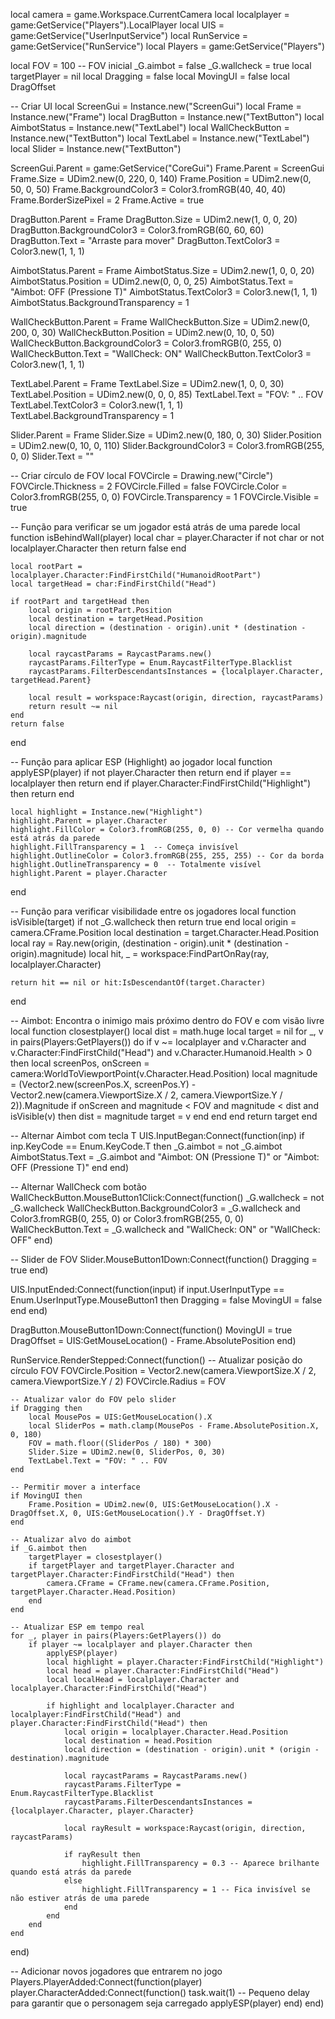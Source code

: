 local camera = game.Workspace.CurrentCamera
local localplayer = game:GetService("Players").LocalPlayer
local UIS = game:GetService("UserInputService")
local RunService = game:GetService("RunService")
local Players = game:GetService("Players")

local FOV = 100 -- FOV inicial
_G.aimbot = false
_G.wallcheck = true
local targetPlayer = nil
local Dragging = false
local MovingUI = false
local DragOffset

-- Criar UI
local ScreenGui = Instance.new("ScreenGui")
local Frame = Instance.new("Frame")
local DragButton = Instance.new("TextButton")
local AimbotStatus = Instance.new("TextLabel")
local WallCheckButton = Instance.new("TextButton")
local TextLabel = Instance.new("TextLabel")
local Slider = Instance.new("TextButton")

ScreenGui.Parent = game:GetService("CoreGui")
Frame.Parent = ScreenGui
Frame.Size = UDim2.new(0, 220, 0, 140)
Frame.Position = UDim2.new(0, 50, 0, 50)
Frame.BackgroundColor3 = Color3.fromRGB(40, 40, 40)
Frame.BorderSizePixel = 2
Frame.Active = true

DragButton.Parent = Frame
DragButton.Size = UDim2.new(1, 0, 0, 20)
DragButton.BackgroundColor3 = Color3.fromRGB(60, 60, 60)
DragButton.Text = "Arraste para mover"
DragButton.TextColor3 = Color3.new(1, 1, 1)

AimbotStatus.Parent = Frame
AimbotStatus.Size = UDim2.new(1, 0, 0, 20)
AimbotStatus.Position = UDim2.new(0, 0, 0, 25)
AimbotStatus.Text = "Aimbot: OFF (Pressione T)"
AimbotStatus.TextColor3 = Color3.new(1, 1, 1)
AimbotStatus.BackgroundTransparency = 1

WallCheckButton.Parent = Frame
WallCheckButton.Size = UDim2.new(0, 200, 0, 30)
WallCheckButton.Position = UDim2.new(0, 10, 0, 50)
WallCheckButton.BackgroundColor3 = Color3.fromRGB(0, 255, 0)
WallCheckButton.Text = "WallCheck: ON"
WallCheckButton.TextColor3 = Color3.new(1, 1, 1)

TextLabel.Parent = Frame
TextLabel.Size = UDim2.new(1, 0, 0, 30)
TextLabel.Position = UDim2.new(0, 0, 0, 85)
TextLabel.Text = "FOV: " .. FOV
TextLabel.TextColor3 = Color3.new(1, 1, 1)
TextLabel.BackgroundTransparency = 1

Slider.Parent = Frame
Slider.Size = UDim2.new(0, 180, 0, 30)
Slider.Position = UDim2.new(0, 10, 0, 110)
Slider.BackgroundColor3 = Color3.fromRGB(255, 0, 0)
Slider.Text = ""

-- Criar círculo de FOV
local FOVCircle = Drawing.new("Circle")
FOVCircle.Thickness = 2
FOVCircle.Filled = false
FOVCircle.Color = Color3.fromRGB(255, 0, 0)
FOVCircle.Transparency = 1
FOVCircle.Visible = true

-- Função para verificar se um jogador está atrás de uma parede
local function isBehindWall(player)
    local char = player.Character
    if not char or not localplayer.Character then return false end

    local rootPart = localplayer.Character:FindFirstChild("HumanoidRootPart")
    local targetHead = char:FindFirstChild("Head")

    if rootPart and targetHead then
        local origin = rootPart.Position
        local destination = targetHead.Position
        local direction = (destination - origin).unit * (destination - origin).magnitude

        local raycastParams = RaycastParams.new()
        raycastParams.FilterType = Enum.RaycastFilterType.Blacklist
        raycastParams.FilterDescendantsInstances = {localplayer.Character, targetHead.Parent}

        local result = workspace:Raycast(origin, direction, raycastParams)
        return result ~= nil
    end
    return false
end

-- Função para aplicar ESP (Highlight) ao jogador
local function applyESP(player)
    if not player.Character then return end
    if player == localplayer then return end
    if player.Character:FindFirstChild("Highlight") then return end

    local highlight = Instance.new("Highlight")
    highlight.Parent = player.Character
    highlight.FillColor = Color3.fromRGB(255, 0, 0) -- Cor vermelha quando está atrás da parede
    highlight.FillTransparency = 1  -- Começa invisível
    highlight.OutlineColor = Color3.fromRGB(255, 255, 255) -- Cor da borda
    highlight.OutlineTransparency = 0  -- Totalmente visível
    highlight.Parent = player.Character
end

-- Função para verificar visibilidade entre os jogadores
local function isVisible(target)
    if not _G.wallcheck then return true end
    local origin = camera.CFrame.Position
    local destination = target.Character.Head.Position
    local ray = Ray.new(origin, (destination - origin).unit * (destination - origin).magnitude)
    local hit, _ = workspace:FindPartOnRay(ray, localplayer.Character)

    return hit == nil or hit:IsDescendantOf(target.Character)
end

-- Aimbot: Encontra o inimigo mais próximo dentro do FOV e com visão livre
local function closestplayer()
    local dist = math.huge
    local target = nil
    for _, v in pairs(Players:GetPlayers()) do
        if v ~= localplayer and v.Character and v.Character:FindFirstChild("Head") and v.Character.Humanoid.Health > 0 then
            local screenPos, onScreen = camera:WorldToViewportPoint(v.Character.Head.Position)
            local magnitude = (Vector2.new(screenPos.X, screenPos.Y) - Vector2.new(camera.ViewportSize.X / 2, camera.ViewportSize.Y / 2)).Magnitude
            if onScreen and magnitude < FOV and magnitude < dist and isVisible(v) then
                dist = magnitude
                target = v
            end
        end
    end
    return target
end

-- Alternar Aimbot com tecla T
UIS.InputBegan:Connect(function(inp)
    if inp.KeyCode == Enum.KeyCode.T then
        _G.aimbot = not _G.aimbot
        AimbotStatus.Text = _G.aimbot and "Aimbot: ON (Pressione T)" or "Aimbot: OFF (Pressione T)"
    end
end)

-- Alternar WallCheck com botão
WallCheckButton.MouseButton1Click:Connect(function()
    _G.wallcheck = not _G.wallcheck
    WallCheckButton.BackgroundColor3 = _G.wallcheck and Color3.fromRGB(0, 255, 0) or Color3.fromRGB(255, 0, 0)
    WallCheckButton.Text = _G.wallcheck and "WallCheck: ON" or "WallCheck: OFF"
end)

-- Slider de FOV
Slider.MouseButton1Down:Connect(function()
    Dragging = true
end)

UIS.InputEnded:Connect(function(input)
    if input.UserInputType == Enum.UserInputType.MouseButton1 then
        Dragging = false
        MovingUI = false
    end
end)

DragButton.MouseButton1Down:Connect(function()
    MovingUI = true
    DragOffset = UIS:GetMouseLocation() - Frame.AbsolutePosition
end)

RunService.RenderStepped:Connect(function()
    -- Atualizar posição do círculo FOV
    FOVCircle.Position = Vector2.new(camera.ViewportSize.X / 2, camera.ViewportSize.Y / 2)
    FOVCircle.Radius = FOV

    -- Atualizar valor do FOV pelo slider
    if Dragging then
        local MousePos = UIS:GetMouseLocation().X
        local SliderPos = math.clamp(MousePos - Frame.AbsolutePosition.X, 0, 180)
        FOV = math.floor((SliderPos / 180) * 300)
        Slider.Size = UDim2.new(0, SliderPos, 0, 30)
        TextLabel.Text = "FOV: " .. FOV
    end

    -- Permitir mover a interface
    if MovingUI then
        Frame.Position = UDim2.new(0, UIS:GetMouseLocation().X - DragOffset.X, 0, UIS:GetMouseLocation().Y - DragOffset.Y)
    end

    -- Atualizar alvo do aimbot
    if _G.aimbot then
        targetPlayer = closestplayer()
        if targetPlayer and targetPlayer.Character and targetPlayer.Character:FindFirstChild("Head") then
            camera.CFrame = CFrame.new(camera.CFrame.Position, targetPlayer.Character.Head.Position)
        end
    end

    -- Atualizar ESP em tempo real
    for _, player in pairs(Players:GetPlayers()) do
        if player ~= localplayer and player.Character then
            applyESP(player)
            local highlight = player.Character:FindFirstChild("Highlight")
            local head = player.Character:FindFirstChild("Head")
            local localHead = localplayer.Character and localplayer.Character:FindFirstChild("Head")

            if highlight and localplayer.Character and localplayer:FindFirstChild("Head") and player.Character:FindFirstChild("Head") then
                local origin = localplayer.Character.Head.Position
                local destination = head.Position
                local direction = (destination - origin).unit * (origin - destination).magnitude

                local raycastParams = RaycastParams.new()
                raycastParams.FilterType = Enum.RaycastFilterType.Blacklist
                raycastParams.FilterDescendantsInstances = {localplayer.Character, player.Character} 

                local rayResult = workspace:Raycast(origin, direction, raycastParams)

                if rayResult then
                    highlight.FillTransparency = 0.3 -- Aparece brilhante quando está atrás da parede
                else
                    highlight.FillTransparency = 1 -- Fica invisível se não estiver atrás de uma parede
                end
            end
        end
    end
end)

-- Adicionar novos jogadores que entrarem no jogo
Players.PlayerAdded:Connect(function(player)
    player.CharacterAdded:Connect(function()
        task.wait(1)  -- Pequeno delay para garantir que o personagem seja carregado
        applyESP(player)
    end)
end)
